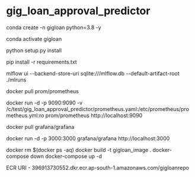 # gig_loan_approval_predictor

conda create -n gigloan python=3.8 -y

conda activate gigloan

python setup.py install

pip install -r requirements.txt

mlflow ui --backend-store-uri sqlite:///mlflow.db --default-artifact-root ./mlruns

docker pull prom/prometheus

docker run -d -p 9090:9090 -v /c/test/gig_loan_approval_predictor/prometheus.yaml:/etc/prometheus/prometheus.yml:ro prom/prometheus
http://localhost:9090

docker pull grafana/grafana

docker run -d -p 3000:3000 grafana/grafana
http://localhost:3000

docker rm $(docker ps -aq)
docker build -t gigloan_image .
docker-compose down
docker-compose up -d


ECR URI - 396913730552.dkr.ecr.ap-south-1.amazonaws.com/gigloanrepo